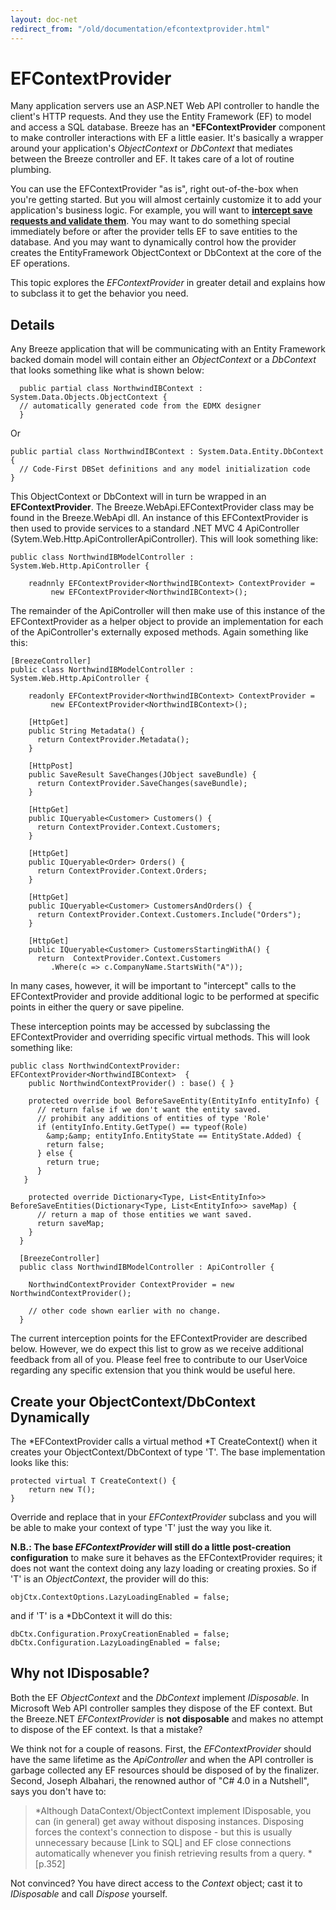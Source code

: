 ```yaml
---
layout: doc-net
redirect_from: "/old/documentation/efcontextprovider.html"
---
```

# EFContextProvider

Many application servers use an ASP.NET Web API controller to handle the client's HTTP requests. And they use the Entity Framework (EF) to model and access a SQL database. Breeze has an ***EFContextProvider** component to make controller interactions with EF a little easier. It's basically a wrapper around your application's *ObjectContext* or *DbContext* that mediates between the Breeze controller and EF. It takes care of a lot of routine plumbing.

You can use the EFContextProvider "as is", right out-of-the-box when you're getting started. But you will almost certainly customize it to add your application's business logic. For example, you will want to **[intercept save requests and validate them](#SaveInterception)**. You may want to do something special immediately before or after the provider tells EF to save entities to the database. And you may want to dynamically control how the provider creates the EntityFramework ObjectContext or DbContext at the core of the EF operations.

This topic explores the *EFContextProvider* in greater detail and explains how to subclass it to get the behavior you need.

## Details

Any Breeze application that will be communicating with an Entity Framework backed domain model will contain either an *ObjectContext* or a *DbContext* that looks something like what is shown below:


      public partial class NorthwindIBContext : System.Data.Objects.ObjectContext {
      // automatically generated code from the EDMX designer
      }

Or

	public partial class NorthwindIBContext : System.Data.Entity.DbContext {
	  // Code-First DBSet definitions and any model initialization code
	}

This ObjectContext or DbContext will in turn be wrapped in an **EFContextProvider**. The Breeze.WebApi.EFContextProvider class may be found in the Breeze.WebApi dll. An instance of this EFContextProvider is then used to provide services to a standard .NET MVC 4 ApiController (Sytem.Web.Http.ApiControllerApiController). This will look something like:

	public class NorthwindIBModelController : System.Web.Http.ApiController {
	
	    readnnly EFContextProvider<NorthwindIBContext> ContextProvider =
	         new EFContextProvider<NorthwindIBContext>();

The remainder of the ApiController will then make use of this instance of the EFContextProvider as a helper object to provide an implementation for each of the ApiController's externally exposed methods. Again something like this:

	[BreezeController]
	public class NorthwindIBModelController : System.Web.Http.ApiController {
	
	    readonly EFContextProvider<NorthwindIBContext> ContextProvider =
	         new EFContextProvider<NorthwindIBContext>();
	
	    [HttpGet]
	    public String Metadata() {
	      return ContextProvider.Metadata();
	    }
	
	    [HttpPost]
	    public SaveResult SaveChanges(JObject saveBundle) {
	      return ContextProvider.SaveChanges(saveBundle);
	    }
	
	    [HttpGet]
	    public IQueryable<Customer> Customers() {
	      return ContextProvider.Context.Customers;
	    }
	
	    [HttpGet]
	    public IQueryable<Order> Orders() {
	      return ContextProvider.Context.Orders;
	    }
	
	    [HttpGet]
	    public IQueryable<Customer> CustomersAndOrders() {
	      return ContextProvider.Context.Customers.Include("Orders");
	    }
	
	    [HttpGet]
	    public IQueryable<Customer> CustomersStartingWithA() {
	      return  ContextProvider.Context.Customers
	         .Where(c => c.CompanyName.StartsWith("A"));

<a name="SaveInterception"></a>In many cases, however, it will be important to "intercept" calls to the EFContextProvider and provide additional logic to be performed at specific points in either the query or save pipeline.

These interception points may be accessed by subclassing the EFContextProvider and overriding specific virtual methods. This will look something like:

	public class NorthwindContextProvider: EFContextProvider<NorthwindIBContext>  {
	    public NorthwindContextProvider() : base() { }
	
	    protected override bool BeforeSaveEntity(EntityInfo entityInfo) {
	      // return false if we don't want the entity saved.
	      // prohibit any additions of entities of type 'Role'
	      if (entityInfo.Entity.GetType() == typeof(Role)
	        &amp;&amp; entityInfo.EntityState == EntityState.Added) {
	        return false;
	      } else {
	        return true;
	      }
	   }
	
	    protected override Dictionary<Type, List<EntityInfo>> BeforeSaveEntities(Dictionary<Type, List<EntityInfo>> saveMap) {
	      // return a map of those entities we want saved.
	      return saveMap;
	    }
	  }
	
	  [BreezeController]
	  public class NorthwindIBModelController : ApiController {
	
	    NorthwindContextProvider ContextProvider = new NorthwindContextProvider();
	
	    // other code shown earlier with no change.
	  }

The current interception points for the EFContextProvider are described below. However, we do expect this list to grow as we receive additional feedback from all of you. Please feel free to contribute to our UserVoice regarding any specific extension that you think would be useful here.

## Create your ObjectContext/DbContext Dynamically

The *EFContextProvider calls a virtual method *T CreateContext() when it creates your ObjectContext/DbContext of type 'T'. The base implementation looks like this:

	protected virtual T CreateContext() {
	    return new T();
	}

Override and replace that in your *EFContextProvider* subclass and you will be able to make your context of type 'T' just the way you like it.

**N.B.: The base *EFContextProvider* will still do a little post-creation configuration** to make sure it behaves as the EFContextProvider requires; it does not want the context doing any lazy loading or creating proxies. So if 'T' is an *ObjectContext*, the provider will do this:

	objCtx.ContextOptions.LazyLoadingEnabled = false;

and if 'T' is a *DbContext it will do this:

	dbCtx.Configuration.ProxyCreationEnabled = false;
	dbCtx.Configuration.LazyLoadingEnabled = false;

## Why not IDisposable?

Both the EF *ObjectContext* and the *DbContext* implement *IDisposable*. In Microsoft Web API controller samples they dispose of the EF context. But the Breeze.NET *EFContextProvider* is **not disposable** and makes no attempt to dispose of the EF context. Is that a mistake?

We think not for a couple of reasons. First, the *EFContextProvider* should have the same lifetime as the *ApiController* and when the API controller is garbage collected any EF resources should be disposed of by the finalizer. Second, Joseph Albahari, the renowned author of "C# 4.0 in a Nutshell", says you don't have to:

> *Although DataContext/ObjectContext implement IDisposable, you can (in general) get away without disposing instances. Disposing forces the context's connection to dispose - but this is usually unnecessary because [Link to SQL] and EF close connections automatically whenever you finish retrieving results from a query. *[p.352]

Not convinced? You have direct access to the *Context* object; cast it to *IDisposable* and call *Dispose* yourself.

